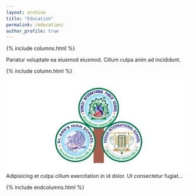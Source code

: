 ```yaml
---
layout: archive
title: "Education"
permalink: /education/
author_profile: true
---
```


{% include columns.html %}

  Pariatur voluptate ea eiusmod eiusmod. Cillum culpa anim ad incididunt.

{% include column.html %}

  ![A picture of clouds and sky](/images/10STD.png)
  Adipisicing et culpa cillum exercitation in id dolor. Ut consectetur fugiat...

{% include endcolumns.html %}
